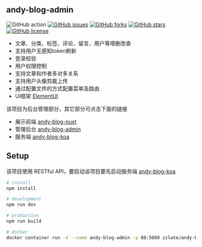## andy-blog-admin

![GitHub action](https://github.com/zzlw/andy-blog-admin/workflows/docker%20image%20build%20and%20push/badge.svg)
[![GitHub issues](http://img.shields.io/github/issues/zzlw/andy-blog-admin.svg)](http://github.com/zzlw/andy-blog-admin/issues)
[![GitHub forks](http://img.shields.io/github/forks/zzlw/andy-blog-admin.svg)](http://github.com/zzlw/andy-blog-admin/network)
[![GitHub stars](http://img.shields.io/github/stars/zzlw/andy-blog-admin.svg)](http://github.com/zzlw/andy-blog-admin/stargazers)
[![GitHub license](https://img.shields.io/github/license/zzlw/andy-blog-admin.svg)](http://github.com/zzlw/andy-blog-admin/blob/master/LICENSE)

- 文章、分类、标签、评论、留言、用户等增删改查
- 支持用户无感知token刷新
- 登录校验
- 用户权限控制
- 支持文章和作者多对多关系
- 支持用户头像剪裁上传
- 通过配置文件的方式配置菜单及路由
- UI框架 [ElementUI](https://element.eleme.io)

该项目为后台管理部分，其它部分可点击下面的链接

- 展示前端 [andy-blog-nuxt](https://github.com/zzlw/andy-blog-nuxt)
- 管理后台 [andy-blog-admin](https://github.com/zzlw/andy-blog-admin)
- 服务端 [andy-blog-koa](https://github.com/zzlw/andy-blog-koa)

## Setup

该项目使用 RESTful API，要启动该项目要先启动服务端 [andy-blog-koa](https://github.com/zzlw/andy-blog-koa)

```bash
# install
npm install

# development
npm run dev

# production 
npm run build

# docker
docker container run -d --name andy-blog-admin -p 80:5000 zzlwte/andy-blog-admin
```
